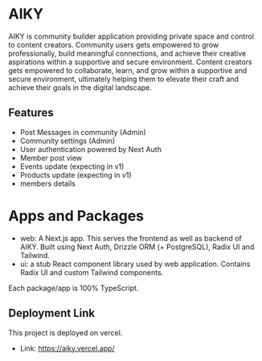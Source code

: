 # AIKY
AIKY is community builder application providing private space and control to content creators. Community users gets empowered to grow professionally, build meaningful connections, and achieve their creative aspirations within a supportive and secure environment. Content creators gets empowered to collaborate, learn, and grow within a supportive and secure environment, ultimately helping them to elevate their craft and achieve their goals in the digital landscape.

## Features
- Post Messages in community (Admin)
- Community settings (Admin)
- User authentication powered by Next Auth
- Member post view
- Events update (expecting in v1)
- Products update (expecting in v1)
- members details

# Apps and Packages
- web: A Next.js app. This serves the frontend as well as backend of AIKY. Built using Next Auth, Drizzle ORM (+ PostgreSQL), Radix UI and Tailwind.
- ui: a stub React component library used by web application. Contains Radix UI and custom Tailwind components.

Each package/app is 100% TypeScript.

## Deployment Link
This project is deployed on vercel.
- Link: https://aiky.vercel.app/
